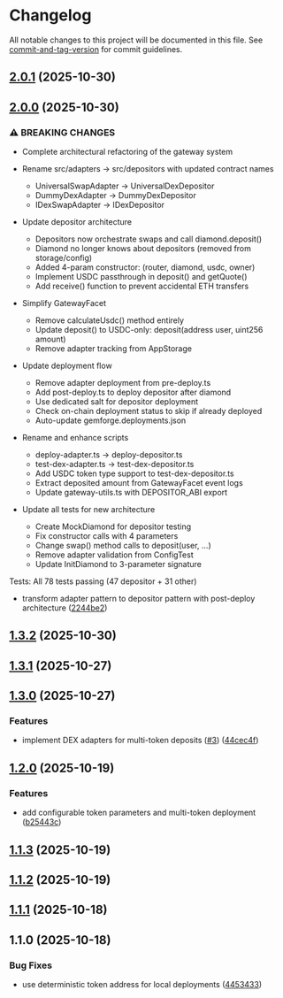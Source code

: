 # Changelog

All notable changes to this project will be documented in this file. See [commit-and-tag-version](https://github.com/absolute-version/commit-and-tag-version) for commit guidelines.

## [2.0.1](https://github.com/Tribally-Games/arcade-contracts/compare/v2.0.0...v2.0.1) (2025-10-30)

## [2.0.0](https://github.com/Tribally-Games/arcade-contracts/compare/v1.3.2...v2.0.0) (2025-10-30)


### ⚠ BREAKING CHANGES

* Complete architectural refactoring of the gateway system

- Rename src/adapters → src/depositors with updated contract names
  - UniversalSwapAdapter → UniversalDexDepositor
  - DummyDexAdapter → DummyDexDepositor
  - IDexSwapAdapter → IDexDepositor

- Update depositor architecture
  - Depositors now orchestrate swaps and call diamond.deposit()
  - Diamond no longer knows about depositors (removed from storage/config)
  - Added 4-param constructor: (router, diamond, usdc, owner)
  - Implement USDC passthrough in deposit() and getQuote()
  - Add receive() function to prevent accidental ETH transfers

- Simplify GatewayFacet
  - Remove calculateUsdc() method entirely
  - Update deposit() to USDC-only: deposit(address user, uint256 amount)
  - Remove adapter tracking from AppStorage

- Update deployment flow
  - Remove adapter deployment from pre-deploy.ts
  - Add post-deploy.ts to deploy depositor after diamond
  - Use dedicated salt for depositor deployment
  - Check on-chain deployment status to skip if already deployed
  - Auto-update gemforge.deployments.json

- Rename and enhance scripts
  - deploy-adapter.ts → deploy-depositor.ts
  - test-dex-adapter.ts → test-dex-depositor.ts
  - Add USDC token type support to test-dex-depositor.ts
  - Extract deposited amount from GatewayFacet event logs
  - Update gateway-utils.ts with DEPOSITOR_ABI export

- Update all tests for new architecture
  - Create MockDiamond for depositor testing
  - Fix constructor calls with 4 parameters
  - Change swap() method calls to deposit(user, ...)
  - Remove adapter validation from ConfigTest
  - Update InitDiamond to 3-parameter signature

Tests: All 78 tests passing (47 depositor + 31 other)

* transform adapter pattern to depositor pattern with post-deploy architecture ([2244be2](https://github.com/Tribally-Games/arcade-contracts/commit/2244be2ae2e76f5e4b9d95f9e41d2d874d60e034))

## [1.3.2](https://github.com/Tribally-Games/arcade-contracts/compare/v1.3.1...v1.3.2) (2025-10-30)

## [1.3.1](https://github.com/Tribally-Games/arcade-contracts/compare/v1.3.0...v1.3.1) (2025-10-27)

## [1.3.0](https://github.com/Tribally-Games/arcade-contracts/compare/v1.2.0...v1.3.0) (2025-10-27)


### Features

* implement DEX adapters for multi-token deposits ([#3](https://github.com/Tribally-Games/arcade-contracts/issues/3)) ([44cec4f](https://github.com/Tribally-Games/arcade-contracts/commit/44cec4f74286e18b4798bb3745ab67d2d00493a9))

## [1.2.0](https://github.com/Tribally-Games/arcade-contracts/compare/v1.1.3...v1.2.0) (2025-10-19)


### Features

* add configurable token parameters and multi-token deployment ([b25443c](https://github.com/Tribally-Games/arcade-contracts/commit/b25443ce5a5e9edee28b1e5b8e3c014acc725656))

## [1.1.3](https://github.com/Tribally-Games/arcade-contracts/compare/v1.1.2...v1.1.3) (2025-10-19)

## [1.1.2](https://github.com/Tribally-Games/arcade-contracts/compare/v1.1.1...v1.1.2) (2025-10-19)

## [1.1.1](https://github.com/Tribally-Games/arcade-contracts/compare/v1.1.0...v1.1.1) (2025-10-18)

## 1.1.0 (2025-10-18)


### Bug Fixes

* use deterministic token address for local deployments ([4453433](https://github.com/Tribally-Games/arcade-contracts/commit/44534334839f77c7e9d7816c439b594cf3ad6273))
